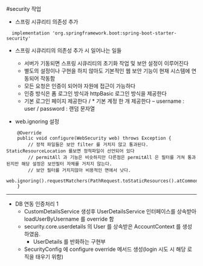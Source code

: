#security 작업

* 스프링 시큐리티 의존성 추가
```
  implementation 'org.springframework.boot:spring-boot-starter-security'
```

* 스프링 시큐리티의 의존성 추가 시 일어나는 일들
  * 서버가 기동되면 스프링 시큐리티의 초기화 작업 및 보안 설정이 이루어진다
  * 별도의 설정이나 구현을 하지 않아도 기본적인 웹 보안 기능이 현재 시스템에 연동되어 작동함
  * 모든 요청은 인증이 되어야 자원에 접근이 가능하다
  * 인증 방식은 폼 로그인 방식과 httpBasic 로그인 방식을 제공한다
  * 기본 로그인 페이지 제공한다
/  * 기본 계정 한 개 제공한다 – username : user / password : 랜덤 문자열


* web.ignoring 설정 
```
    @Override
    public void configure(WebSecurity web) throws Exception {
        // 정적 파일들은 보안 filter 를 거치지 않고 통과된다. StaticResourceLocation 를보면 정적파일이 선언되어 있다
        // permitAll 과 기능은 비슷하지만 다른점은 permitAll 은 필터를 거쳐 통과된지만 해당 설정은 보안필터 자체를 거치지 않는다.
        // 보안 필터를 거치지않아 비용적인 면에서 낫다.
        web.ignoring().requestMatchers(PathRequest.toStaticResources().atCommonLocations());
    }
```

---
* DB 연동 인증처리 1
  * CustomDetailsService 생성후 UserDetailsService 인터페이스를 상속받아 loadUserByUsername 를 override 함
  * security.core.userdetails 의 User 를 상속받은 AccountContext 를 생성하였음.
    * UserDetails 를 반화하는 구현부
  * SecurityConfig 에 configure override 메서드 생성(login 시도 시 해당 로직을 태우기 위함)

    

